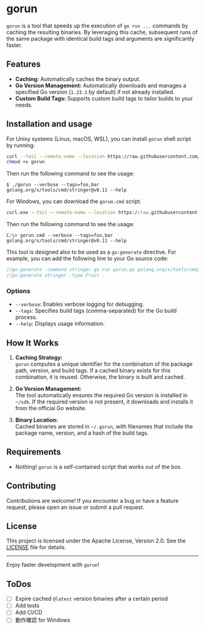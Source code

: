 # gorun

`gorun` is a tool that speeds up the execution of `go run ...` commands by caching the resulting binaries. By leveraging this cache, subsequent runs of the same package with identical build tags and arguments are significantly faster.

## Features

- **Caching:** Automatically caches the binary output. 
- **Go Version Management:** Automatically downloads and manages a specified Go version (`1.23.1` by default) if not already installed.
- **Custom Build Tags:** Supports custom build tags to tailor builds to your needs.

## Installation and usage

For Unixy systems (Linux, macOS, WSL), you can install `gorun` shell script by running:

```bash
curl --fail --remote-name --location https://raw.githubusercontent.com/knaka/gorun/refs/heads/main/gorun
chmod +x gorun
````

Then run the following command to see the usage:

```console
$ ./gorun --verbose --tags=foo,bar golang.org/x/tools/cmd/stringer@v0.11 --help
```

For Windows, you can download the `gorun.cmd` script.

```cmd
curl.exe --fail --remote-name --location https://raw.githubusercontent.com/knaka/gorun/refs/heads/main/gorun.cmd
```

Then run the following command to see the usage:

```console
C:\> gorun.cmd --verbose --tags=foo,bar golang.org/x/tools/cmd/stringer@v0.11 --help
```

This tool is designed also to be used as a `go:generate` directive. For example, you can add the following line to your Go source code:

```go
//go:generate -command stringer go run gorun.go golang.org/x/tools/cmd/stringer@v0.11
//go:generate stringer -type Fruit .
```

### Options

* `--verbose`: Enables verbose logging for debugging.
* `--tags`: Specifies build tags (comma-separated) for the Go build process.
* `--help`: Displays usage information.


How It Works
------------

1. **Caching Strategy:**  
   `gorun` computes a unique identifier for the combination of the package path, version, and build tags. If a cached binary exists for this combination, it is reused. Otherwise, the binary is built and cached.

2. **Go Version Management:**  
   The tool automatically ensures the required Go version is installed in `~/sdk`. If the required version is not present, it downloads and installs it from the official Go website.

3. **Binary Location:**  
   Cached binaries are stored in `~/.gorun`, with filenames that include the package name, version, and a hash of the build tags.


Requirements
------------

* Nothing! `gorun` is a self-contained script that works out of the box.

Contributing
------------

Contributions are welcome! If you encounter a bug or have a feature request, please open an issue or submit a pull request.

License
-------

This project is licensed under the Apache License, Version 2.0. See the [LICENSE](LICENSE) file for details.

* * *

Enjoy faster development with `gorun`!

ToDos
-----

- [ ] Expire cached `@latest` version binaries after a certain period
- [ ] Add tests
- [ ] Add CI/CD
- [ ] 動作確認 for Windows
